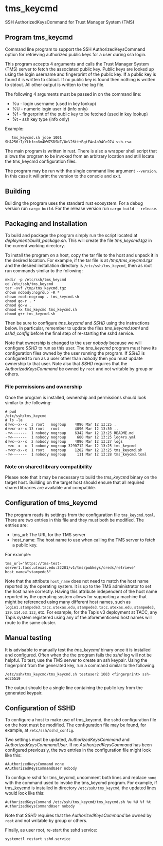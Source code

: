 # tms_keycmd

SSH AuthorizedKeysCommand for Trust Manager System (TMS)

## Program tms_keycmd

Command line program to support the SSH AuthorizedKeysCommand option for
retrieving authorized public keys for a user during ssh login.
 
This program accepts 4 arguments and calls the Trust Manager System (TMS)
server to fetch the associated public key. Public keys are looked up using
the login username and fingerprint of the public key.
If a public key is found it is written to stdout.
If no public key is found then nothing is written to stdout.
All other output is written to the log file.

The following 4 arguments must be passed in on the command line:

 - %u - login username (used in key lookup)
 - %U - numeric login user id (info only)
 - %f - fingerprint of the public key to be fetched (used in key lookup)
 - %t - ssh key type (info only)

Example:

```
   tms_keycmd.sh jdoe 1001 SHA256:I/YLbfco8m4WWZSDSNZ/OnV26tt+BgtFAcAb94Co974 ssh-rsa
```

The main program is written in rust. There is also a wrapper shell script that allows
the program to be invoked from an arbitrary location and still locate the tms_keycmd
configuration files.

The program may be run with the single command line argument ``--version``.
In this case it will print the version to the console and exit.

## Building

Building the program uses the standard rust ecosystem. For a debug version run
``cargo build``. For the release version run ``cargo build --release``.

## Packaging and Installation

To build and package the program simply run the script located at *deployment/build_package.sh*.
This will create the file *tms_keycmd.tgz* in the current working directory.

To install the program on a host, copy the tar file to the host and unpack it in the desired location.
For example, if the tar file is at */tmp/tms_keycmd.tgz* and the desired installation directory is
``/etc/ssh/tms_keycmd``, then as root run commands similar to the following:

```
mkdir -p /etc/ssh/tms_keycmd
cd /etc/ssh/tms_keycmd
tar -xvf /tmp/tms_keycmd.tgz
chown nobody:nogroup -R *
chown root:nogroup . tms_keycmd.sh
chmod go-r . *
chmod go-w .
chmod +x tms_keycmd tms_keycmd.sh
chmod g+r tms_keycmd.sh
```

Then be sure to configure *tms_keycmd* and *SSHD* using the instructions below.
In particular, remember to update the files *tms_keycmd.toml* and *sshd_config* before
the final step of re-starting the sshd service.

Note that ownership is changed to the user *nobody* because we will configure *SSHD* to run as this user.
The *tms_keycmd* program must have its configuration files owned by the user running the program.
If *SSHD* is configured to run as a user other than *nobody* then you must update ownership to that user.
Note also that *SSHD* requires that the *AuthorizedKeysCommand* be owned by ``root`` and not writable by
group or others.

### File permissions and ownership

Once the program is installed, ownership and permissions should look similar to the following:

```
# pwd
/etc/ssh/tms_keycmd
# ls -la
drwx--x--x  3 root   nogroup    4096 Mar 12 13:25 .
drwxr-xr-x 13 root   root       4096 Mar 12 13:30 ..
-rw-------  1 nobody nogroup    6342 Mar 12 13:25 README.md
-rw-------  1 nobody nogroup     680 Mar 12 13:25 log4rs.yml
drwx--x--x  2 nobody nogroup    4096 Mar 12 13:27 logs
-rwx--x--x  1 nobody nogroup 3290712 Mar 12 13:25 tms_keycmd
-rwxr-x--x  1 root   nogroup    1282 Mar 12 13:25 tms_keycmd.sh
-rw-------  1 nobody nogroup     111 Mar 12 13:28 tms_keycmd.toml
```

### Note on shared library compatibility

Please note that it may be necessary to build the *tms_keycmd* binary on the target host.
Building on the target host should ensure that all required shared libraries are available
and compatible.

## Configuration of tms_keycmd

The program reads its settings from the configuration file ``tms_keycmd.toml``.
There are two entries in this file and they must both be modified. The entries
are:

- tms_url: The URL for the TMS server
- host_name: The host name to use when calling the TMS server to fetch a public key.

For example:

```
tms_url="https://tms-test-server1.tacc.utexas.edu:32201/v1/tms/pubkeys/creds/retrieve"
host_name="stampede3"
```

Note that the attribute ``host_name`` does not need to match the host name reported
by the operating system. It is up to the TMS administrator to set the host name
correctly. Having this attribute independent of the host name reported by the
operating system allows for supporting a machine that might be referenced using
many different host names, such as ``login1.stampede3.tacc.utexas.edu``,
``stampede3.tacc.utexas.edu``, ``stampede3``, ``129.114.63.133``, etc.
For example, for the Tapis v3 deployment at TACC, any Tapis system registered using
any of the aforementioned host names will route to the same cluster.

## Manual testing

It is advisable to manually test the *tms_keycmd* binary once it is installed and configured.
Often when the the program fails the *sshd* log will not be helpful. To test, use the TMS server
to create an ssh keypair. Using the fingerprint from the generated key, run a command similar
to the following:

```
/etc/ssh/tms_keycmd/tms_keycmd.sh testuser2 1003 <fingerprint> ssh-ed25519
```

The output should be a single line containing the public key from the generated keypair.


## Configuration of SSHD

To configure a host to make use of tms_keycmd, the sshd configuration file on
the host must be modified. The configuration file may be found, for example,
at ``/etc/ssh/sshd_config``.

Two settings must be updated, *AuthorizedKeysCommand* and *AuthorizedKeysCommandUser*.
If no *AuthorizedKeysCommand* has been configured previously, the two entries in the
configuration file might look like this:

```
#AuthorizedKeysCommand none
#AuthorizedKeysCommandUser nobody
```

To configure sshd for tms_keycmd, uncomment both lines and replace ``none`` with the
command used to invoke the tms_keycmd program. For example, if tms_keycmd is installed
in directory ``/etc/ssh/tms_keycmd``, the updated lines would look like this:

```
AuthorizedKeysCommand /etc/ssh/tms_keycmd/tms_keycmd.sh %u %U %f %t
AuthorizedKeysCommandUser nobody
```

Note that *SSHD* requires that the *AuthorizedKeysCommand* be owned by ``root`` and not writable by
group or others.

Finally, as user root, re-start the sshd service:

```
systemctl restart sshd.service
```
